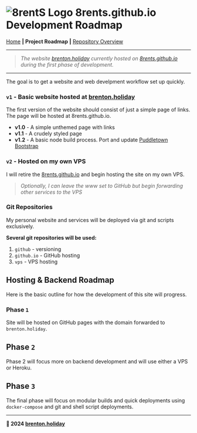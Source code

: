 # ![8rentS Logo](https://raw.githubusercontent.com/8rents/_/i/h1/jimi.png) 8rents.github.io Development Roadmap

[Home](https://github.com/8rents/8rentS.github.io/tree/docs) **|** **Project Roadmap** **|** [Repository Overview](https://github.com/8rents/8rentS.github.io/tree/docs/overview)

---

> *The website [brenton.holiday](https:brenton.holiday) currently hosted on [8rents.github.io](https://8rents.github.io) during the first phase of development.*

---

The goal is to get a website and web develpment workflow set up quickly.

### `v1` - Basic website hosted at [brenton.holiday](https://brenton.holiday)

The first version of the website should consist of just a simple page of links. The page will be hosted at 8rents.github.io.

- **v1.0** - A simple unthemed page with links
- **v1.1** - A crudely styled page
- **v1.2** - A basic node build process. Port and update [Puddletown Bootstrap](https://github.com/PuddletownDesign/puddletown-bootstrap)

### `v2` - Hosted on my own VPS

I will retire the [8rents.github.io](https://8rents.github.io) and begin hosting the site on my own VPS.

> *Optionally, I can leave the www set to GitHub but begin forwarding other services to the VPS*

### Git Repositories

My personal website and services will be deployed via git and scripts exclusively.

**Several git repositories will be used:**


1. `github` - versioning
2. `github.io` - GitHub hosting
3. `vps` - VPS hosting

## Hosting & Backend Roadmap

Here is the basic outline for how the development of this site will progress.

### Phase `1`

Site will be hosted on GitHub pages with the domain forwarded to `brenton.holiday`.

## Phase `2`

Phase 2 will focus more on backend development and will use either a VPS or Heroku.

## Phase `3`

The final phase will focus on modular builds and quick deployments using `docker-compose` and git and shell script deployments.

---

**🤍 2024 [brenton.holiday](https://brenton.holiday)**